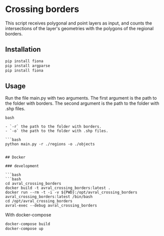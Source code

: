 # Crossing borders
This script receives polygonal and point layers as input,
and counts the intersections of the layer's geometries with
the polygons of the regional borders.

## Installation

```bash
pip install fiona  
pip install argparse  
pip install fiona  
```

## Usage

Run the file main.py with two arguments.
The first argument is the path to the folder with borders.
The second argument is the path to the folder with .shp files.
```
bash

- `-r` the path to the folder with borders.
- `-o` the path to the folder with .shp files.

```bash
python main.py -r ./regions -o ./objects
```
```

## Docker

### development

```bash
```bash
cd avral_crossing_borders
docker build -t avral_crossing_borders:latest .
docker run --rm -t -i -v ${PWD}:/opt/avral_crossing_borders avral_crossing_borders:latest /bin/bash
cd /opt/avral_crossing_borders
avral-exec --debug avral_crossing_borders 
```
With docker-compose
```bash
docker-compose build
docker-compose up
```